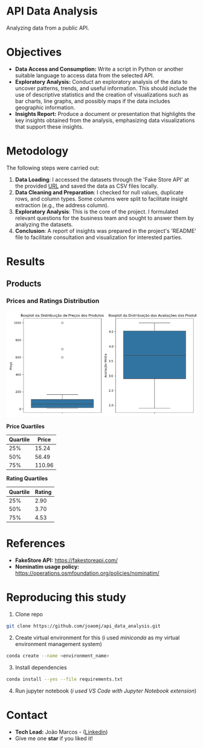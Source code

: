 # **API Data Analysis**
Analyzing data from a public API.

# **Objectives**

- **Data Access and Consumption:** Write a script in Python or another suitable language to access data from the selected API.
- **Exploratory Analysis:** Conduct an exploratory analysis of the data to uncover patterns, trends, and useful information. This should include the use of descriptive statistics and the creation of visualizations such as bar charts, line graphs, and possibly maps if the data includes geographic information.
- **Insights Report:** Produce a document or presentation that highlights the key insights obtained from the analysis, emphasizing data visualizations that support these insights.

# **Metodology**

The following steps were carried out:

1. **Data Loading**: I accessed the datasets through the 'Fake Store API' at the provided [URL](https://fakestoreapi.com) and saved the data as CSV files locally.
2. **Data Cleaning and Preparation**: I checked for null values, duplicate rows, and column types. Some columns were split to facilitate insight extraction (e.g., the address column).
3. **Exploratory Analysis**: This is the core of the project. I formulated relevant questions for the business team and sought to answer them by analyzing the datasets.
4. **Conclusion**: A report of insights was prepared in the project's 'README' file to facilitate consultation and visualization for interested parties.

# **Results**
## **Products**
### Prices and Ratings Distribution

![Prices and Ratings Distribution](img/dist_prices_ratings_boxplot.png)


**Price Quartiles**

| Quartile | Price |
|----------|-------|
| 25%      | 15.24 |
| 50%      | 56.49 |
| 75%      | 110.96 |

**Rating Quartiles**

| Quartile | Rating |
|----------|--------|
| 25%      | 2.90   |
| 50%      | 3.70   |
| 75%      | 4.53   |



# **References**
- **FakeStore API:** https://fakestoreapi.com/
- **Nominatim usage policy:** https://operations.osmfoundation.org/policies/nominatim/

# **Reproducing this study**

1. Clone repo
```bash 
git clone https://github.com/joaomj/api_data_analysis.git
```

2. Create virtual environment for this  (i used *miniconda* as my virtual environment management system)

```bash 
conda create --name <environment_name>
```

3. Install dependencies

```bash 
conda install --yes --file requirements.txt
```

4. Run jupyter notebook (*i used VS Code with Jupyter Notebook extension*)

# **Contact**
- **Tech Lead:** João Marcos - ([Linkedin](https://www.linkedin.com/in/joaomj))
- Give me one **star** if you liked it!